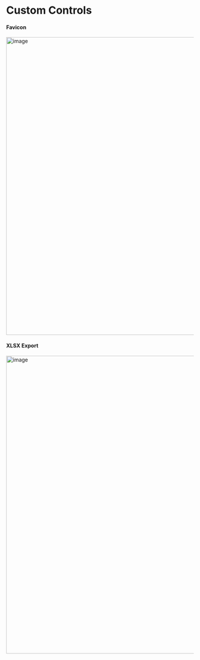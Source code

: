 # Custom Controls

#### Favicon
<img width="800" alt="image" src="https://github.com/user-attachments/assets/a4dbaeee-071e-4b1c-b701-b37799d97d1a">

#### XLSX Export
<img width="800" alt="image" src="https://github.com/user-attachments/assets/4fb90a2b-feb9-46ae-98e2-d9974505619f">
